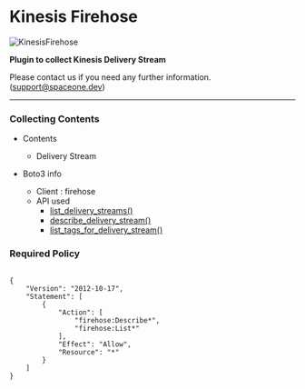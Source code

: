 # Kinesis Firehose

![KinesisFirehose](https://spaceone-custom-assets.s3.ap-northeast-2.amazonaws.com/console-assets/icons/aws-kinesis-firehose.svg)

**Plugin to collect Kinesis Delivery Stream**

Please contact us if you need any further information. (<support@spaceone.dev>)

---

### Collecting Contents

- Contents
  - Delivery Stream
  
- Boto3 info
  - Client : firehose
  - API used
    - [list_delivery_streams()](https://boto3.amazonaws.com/v1/documentation/api/latest/reference/services/firehose.html#Firehose.Client.list_delivery_streams)
    - [describe_delivery_stream()](https://boto3.amazonaws.com/v1/documentation/api/latest/reference/services/firehose.html#Firehose.Client.describe_delivery_stream)
    - [list_tags_for_delivery_stream()](https://boto3.amazonaws.com/v1/documentation/api/latest/reference/services/firehose.html#Firehose.Client.list_tags_for_delivery_stream)
  
      

### Required Policy
  
<pre>
<code>
{
    "Version": "2012-10-17",
    "Statement": [
        {
            "Action": [
                "firehose:Describe*",
                "firehose:List*"
            ],
            "Effect": "Allow",
            "Resource": "*"
        }
    ]
}
</code>
</pre>